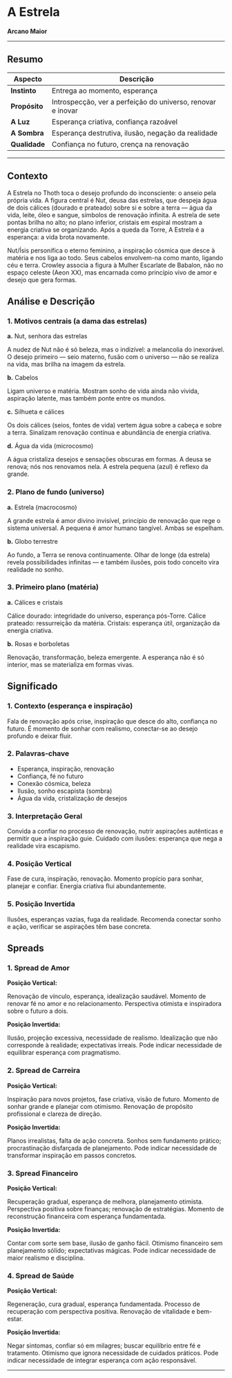 # A Estrela

**Arcano Maior**

---

## Resumo

| Aspecto | Descrição |
|---------|-----------|
| **Instinto** | Entrega ao momento, esperança |
| **Propósito** | Introspecção, ver a perfeição do universo, renovar e inovar |
| **A Luz** | Esperança criativa, confiança razoável |
| **A Sombra** | Esperança destrutiva, ilusão, negação da realidade |
| **Qualidade** | Confiança no futuro, crença na renovação |

---

## Contexto

A Estrela no Thoth toca o desejo profundo do inconsciente: o anseio pela própria vida. A figura central é Nut, deusa das estrelas, que despeja água de dois cálices (dourado e prateado) sobre si e sobre a terra — água da vida, leite, óleo e sangue, símbolos de renovação infinita. A estrela de sete pontas brilha no alto; no plano inferior, cristais em espiral mostram a energia criativa se organizando. Após a queda da Torre, A Estrela é a esperança: a vida brota novamente.

Nut/Ísis personifica o eterno feminino, a inspiração cósmica que desce à matéria e nos liga ao todo. Seus cabelos envolvem-na como manto, ligando céu e terra. Crowley associa a figura à Mulher Escarlate de Babalon, não no espaço celeste (Aeon XX), mas encarnada como princípio vivo de amor e desejo que gera formas.

## Análise e Descrição

### 1. Motivos centrais (a dama das estrelas)

**a.** Nut, senhora das estrelas

A nudez de Nut não é só beleza, mas o indizível: a melancolia do inexorável. O desejo primeiro — seio materno, fusão com o universo — não se realiza na vida, mas brilha na imagem da estrela.

**b.** Cabelos

Ligam universo e matéria. Mostram sonho de vida ainda não vivida, aspiração latente, mas também ponte entre os mundos.

**c.** Silhueta e cálices

Os dois cálices (seios, fontes de vida) vertem água sobre a cabeça e sobre a terra. Sinalizam renovação contínua e abundância de energia criativa.

**d.** Água da vida (microcosmo)

A água cristaliza desejos e sensações obscuras em formas. A deusa se renova; nós nos renovamos nela. A estrela pequena (azul) é reflexo da grande.

### 2. Plano de fundo (universo)

**a.** Estrela (macrocosmo)

A grande estrela é amor divino invisível, princípio de renovação que rege o sistema universal. A pequena é amor humano tangível. Ambas se espelham.

**b.** Globo terrestre

Ao fundo, a Terra se renova continuamente. Olhar de longe (da estrela) revela possibilidades infinitas — e também ilusões, pois todo conceito vira realidade no sonho.

### 3. Primeiro plano (matéria)

**a.** Cálices e cristais

Cálice dourado: integridade do universo, esperança pós-Torre. Cálice prateado: ressurreição da matéria. Cristais: esperança útil, organização da energia criativa.

**b.** Rosas e borboletas

Renovação, transformação, beleza emergente. A esperança não é só interior, mas se materializa em formas vivas.

## Significado

### 1. Contexto (esperança e inspiração)

Fala de renovação após crise, inspiração que desce do alto, confiança no futuro. É momento de sonhar com realismo, conectar-se ao desejo profundo e deixar fluir.

### 2. Palavras‑chave

- Esperança, inspiração, renovação
- Confiança, fé no futuro
- Conexão cósmica, beleza
- Ilusão, sonho escapista (sombra)
- Água da vida, cristalização de desejos

### 3. Interpretação Geral

Convida a confiar no processo de renovação, nutrir aspirações autênticas e permitir que a inspiração guie. Cuidado com ilusões: esperança que nega a realidade vira escapismo.

### 4. Posição Vertical

Fase de cura, inspiração, renovação. Momento propício para sonhar, planejar e confiar. Energia criativa flui abundantemente.

### 5. Posição Invertida

Ilusões, esperanças vazias, fuga da realidade. Recomenda conectar sonho e ação, verificar se aspirações têm base concreta.

## Spreads

### 1. Spread de Amor

**Posição Vertical:**

Renovação de vínculo, esperança, idealização saudável. Momento de renovar fé no amor e no relacionamento. Perspectiva otimista e inspiradora sobre o futuro a dois.

**Posição Invertida:**

Ilusão, projeção excessiva, necessidade de realismo. Idealização que não corresponde à realidade; expectativas irreais. Pode indicar necessidade de equilibrar esperança com pragmatismo.

### 2. Spread de Carreira

**Posição Vertical:**

Inspiração para novos projetos, fase criativa, visão de futuro. Momento de sonhar grande e planejar com otimismo. Renovação de propósito profissional e clareza de direção.

**Posição Invertida:**

Planos irrealistas, falta de ação concreta. Sonhos sem fundamento prático; procrastinação disfarçada de planejamento. Pode indicar necessidade de transformar inspiração em passos concretos.

### 3. Spread Financeiro

**Posição Vertical:**

Recuperação gradual, esperança de melhora, planejamento otimista. Perspectiva positiva sobre finanças; renovação de estratégias. Momento de reconstrução financeira com esperança fundamentada.

**Posição Invertida:**

Contar com sorte sem base, ilusão de ganho fácil. Otimismo financeiro sem planejamento sólido; expectativas mágicas. Pode indicar necessidade de maior realismo e disciplina.

### 4. Spread de Saúde

**Posição Vertical:**

Regeneração, cura gradual, esperança fundamentada. Processo de recuperação com perspectiva positiva. Renovação de vitalidade e bem-estar.

**Posição Invertida:**

Negar sintomas, confiar só em milagres; buscar equilíbrio entre fé e tratamento. Otimismo que ignora necessidade de cuidados práticos. Pode indicar necessidade de integrar esperança com ação responsável.

---


